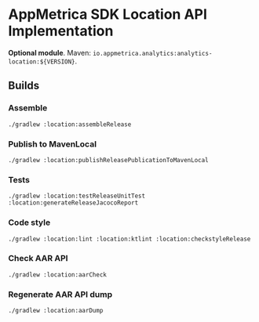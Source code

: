 # AppMetrica SDK Location API Implementation

**Optional module**.
Maven: `io.appmetrica.analytics:analytics-location:${VERSION}`.

## Builds

### Assemble

`./gradlew :location:assembleRelease`

### Publish to MavenLocal

`./gradlew :location:publishReleasePublicationToMavenLocal`

### Tests

`./gradlew :location:testReleaseUnitTest :location:generateReleaseJacocoReport`

### Code style

`./gradlew :location:lint :location:ktlint :location:checkstyleRelease`

### Check AAR API

`./gradlew :location:aarCheck`

### Regenerate AAR API dump

`./gradlew :location:aarDump`
